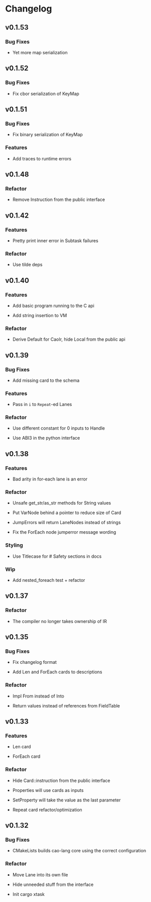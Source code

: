 # Changelog
## v0.1.53


### Bug Fixes

- Yet more map serialization

## v0.1.52


### Bug Fixes

- Fix cbor serialization of KeyMap

## v0.1.51


### Bug Fixes

- Fix binary serialization of KeyMap


### Features

- Add traces to runtime errors

## v0.1.48


### Refactor

- Remove Instruction from the public interface

## v0.1.42


### Features

- Pretty print inner error in Subtask failures


### Refactor

- Use tilde deps

## v0.1.40


### Features

- Add basic program running to the C api

- Add string insertion to VM


### Refactor

- Derive Default for CaoIr, hide Local from the public api

## v0.1.39


### Bug Fixes

- Add missing card to the schema


### Features

- Pass in `i` to `Repeat`-ed Lanes


### Refactor

- Use different constant for 0 inputs to Handle

- Use ABI3 in the python interface

## v0.1.38


### Features

- Bad arity in for-each lane is an error


### Refactor

- Unsafe get_str/as_str methods for String values

- Put VarNode behind a pointer to reduce size of Card

- JumpErrors will return LaneNodes instead of strings

- Fix the ForEach node jumperror message wording


### Styling

- Use Titlecase for # Safety sections in docs


### Wip

- Add nested_foreach test + refactor

## v0.1.37


### Refactor

- The compiler no longer takes ownership of IR

## v0.1.35


### Bug Fixes

- Fix changelog format

- Add Len and ForEach cards to descriptions


### Refactor

- Impl From<CompileOptions> instead of Into

- Return values instead of references from FieldTable

## v0.1.33


### Features

- Len card

- ForEach card


### Refactor

- Hide Card::instruction from the public interface

- Properties will use cards as inputs

- SetProperty will take the value as the last parameter

- Repeat card refactor/optimization

## v0.1.32


### Bug Fixes

- CMakeLists builds cao-lang core using the correct configuration


### Refactor

- Move Lane into its own file

- Hide unneeded stuff from the interface

- Init cargo xtask

<!-- generated by git-cliff -->